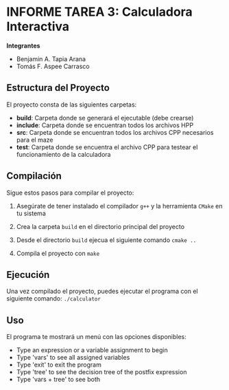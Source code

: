 # INFORME TAREA 3: Calculadora Interactiva

**Integrantes**
- Benjamin A. Tapia Arana
- Tomás F. Aspee Carrasco

## Estructura del Proyecto

El proyecto consta de las siguientes carpetas:

- **build**: Carpeta donde se generará el ejecutable (debe crearse)
- **include**: Carpeta donde se encuentran todos los archivos HPP
- **src**: Carpeta donde se encuentran todos los archivos CPP necesarios para el maze
- **test**: Carpeta donde se encuentra el archivo CPP para testear el funcionamiento de la calculadora

## Compilación

Sigue estos pasos para compilar el proyecto:

1. Asegúrate de tener instalado el compilador `g++` y la herramienta `CMake` en tu sistema

2. Crea la carpeta `build` en el directorio principal del proyecto

3. Desde el directorio `build` ejecua el siguiente comando `cmake ..`
   
4. Compila el proyecto con `make`


## Ejecución

Una vez compilado el proyecto, puedes ejecutar el programa con el siguiente comando: `./calculator`

## Uso

El programa te mostrará un menú con las opciones disponibles:

 - Type an expression or a variable assignment to begin
 - Type 'vars' to see all assigned variables
 - Type 'exit' to exit the program
 - Type 'tree' to see the decision tree of the postfix expression
 - Type 'vars + tree' to see both
